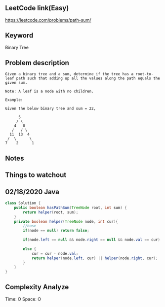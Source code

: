 ## LeetCode link(Easy)
https://leetcode.com/problems/path-sum/

## Keyword
Binary Tree

## Problem description
```
Given a binary tree and a sum, determine if the tree has a root-to-leaf path such that adding up all the values along the path equals the given sum.

Note: A leaf is a node with no children.

Example:

Given the below binary tree and sum = 22,

      5
     / \
    4   8
   /   / \
  11  13  4
 /  \      \
7    2      1
```



## Notes


## Things to watchout

## 02/18/2020 Java

```java
class Solution {
    public boolean hasPathSum(TreeNode root, int sum) {
        return helper(root, sum);
    }
    private boolean helper(TreeNode node, int cur){
        //base
        if(node == null) return false;
        
        if(node.left == null && node.right == null && node.val == cur) return true;
        
        else {
            cur = cur - node.val;
            return helper(node.left, cur) || helper(node.right, cur);
        }
    }
}

```
## Complexity Analyze
Time: O
Space: O